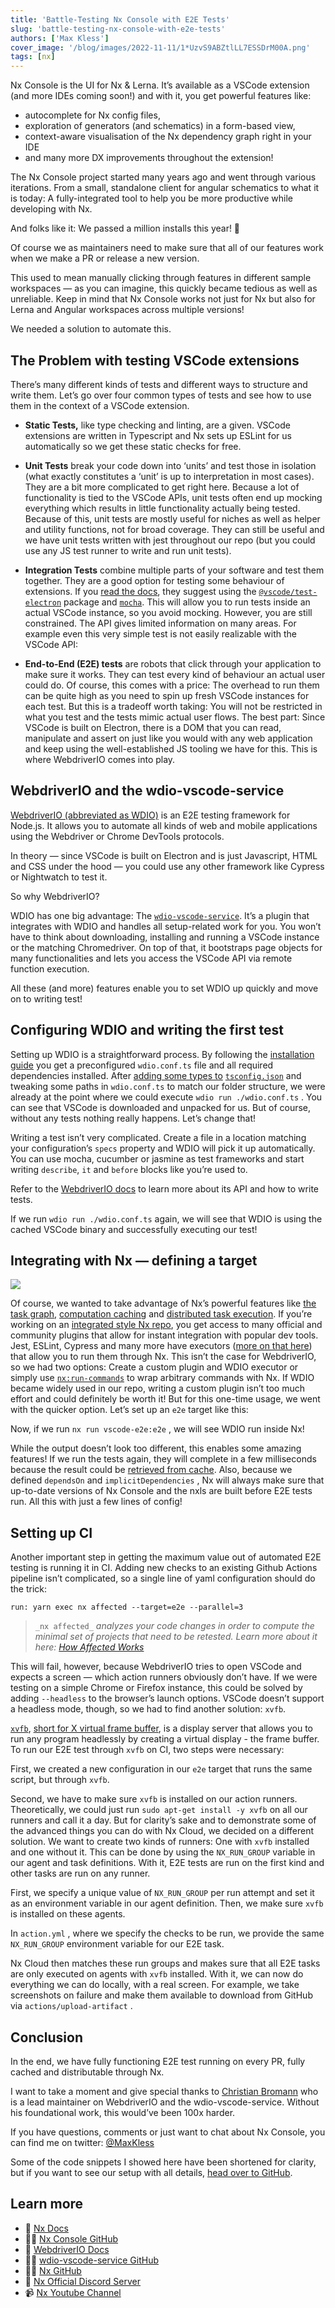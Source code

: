 ```yaml
---
title: 'Battle-Testing Nx Console with E2E Tests'
slug: 'battle-testing-nx-console-with-e2e-tests'
authors: ['Max Kless']
cover_image: '/blog/images/2022-11-11/1*UzvS9ABZtlLL7ESSDrM00A.png'
tags: [nx]
---
```


Nx Console is the UI for Nx & Lerna. It’s available as a VSCode extension (and more IDEs coming soon!) and with it, you get powerful features like:

- autocomplete for Nx config files,
- exploration of generators (and schematics) in a form-based view,
- context-aware visualisation of the Nx dependency graph right in your IDE
- and many more DX improvements throughout the extension!

The Nx Console project started many years ago and went through various iterations. From a small, standalone client for angular schematics to what it is today: A fully-integrated tool to help you be more productive while developing with Nx.

And folks like it: We passed a million installs this year! 🎉

Of course we as maintainers need to make sure that all of our features work when we make a PR or release a new version.

This used to mean manually clicking through features in different sample workspaces — as you can imagine, this quickly became tedious as well as unreliable. Keep in mind that Nx Console works not just for Nx but also for Lerna and Angular workspaces across multiple versions!

We needed a solution to automate this.

## The Problem with testing VSCode extensions

There’s many different kinds of tests and different ways to structure and write them. Let’s go over four common types of tests and see how to use them in the context of a VSCode extension.

- **Static Tests,** like type checking and linting, are a given. VSCode extensions are written in Typescript and Nx sets up ESLint for us automatically so we get these static checks for free.
- **Unit Tests** break your code down into ‘units’ and test those in isolation (what exactly constitutes a ‘unit’ is up to interpretation in most cases). They are a bit more complicated to get right here. Because a lot of functionality is tied to the VSCode APIs, unit tests often end up mocking everything which results in little functionality actually being tested. Because of this, unit tests are mostly useful for niches as well as helper and utility functions, not for broad coverage. They can still be useful and we have unit tests written with jest throughout our repo (but you could use any JS test runner to write and run unit tests).
- **Integration Tests** combine multiple parts of your software and test them together. They are a good option for testing some behaviour of extensions. If you [read the docs](https://code.visualstudio.com/api/working-with-extensions/testing-extension), they suggest using the [`@vscode/test-electron`](https://github.com/microsoft/vscode-test) package and [`mocha`](https://mochajs.org/). This will allow you to run tests inside an actual VSCode instance, so you avoid mocking. However, you are still constrained. The API gives limited information on many areas. For example even this very simple test is not easily realizable with the VSCode API:

- **End-to-End (E2E) tests** are robots that click through your application to make sure it works. They can test every kind of behaviour an actual user could do. Of course, this comes with a price: The overhead to run them can be quite high as you need to spin up fresh VSCode instances for each test. But this is a tradeoff worth taking: You will not be restricted in what you test and the tests mimic actual user flows. The best part: Since VSCode is built on Electron, there is a DOM that you can read, manipulate and assert on just like you would with any web application and keep using the well-established JS tooling we have for this. This is where WebdriverIO comes into play.

## WebdriverIO and the wdio-vscode-service

[WebdriverIO (abbreviated as WDIO)](https://webdriver.io/) is an E2E testing framework for Node.js. It allows you to automate all kinds of web and mobile applications using the Webdriver or Chrome DevTools protocols.

In theory — since VSCode is built on Electron and is just Javascript, HTML and CSS under the hood — you could use any other framework like Cypress or Nightwatch to test it.

So why WebdriverIO?

WDIO has one big advantage: The [`wdio-vscode-service`](https://github.com/webdriverio-community/wdio-vscode-service). It’s a plugin that integrates with WDIO and handles all setup-related work for you. You won’t have to think about downloading, installing and running a VSCode instance or the matching Chromedriver. On top of that, it bootstraps page objects for many functionalities and lets you access the VSCode API via remote function execution.

All these (and more) features enable you to set WDIO up quickly and move on to writing test!

## Configuring WDIO and writing the first test

Setting up WDIO is a straightforward process. By following the [installation guide](https://webdriver.io/docs/wdio-vscode-service) you get a preconfigured `wdio.conf.ts` file and all required dependencies installed. After [adding some types to](https://webdriver.io/docs/wdio-vscode-service#typescript-support) [`tsconfig.json`](https://webdriver.io/docs/wdio-vscode-service#typescript-support) and tweaking some paths in `wdio.conf.ts` to match our folder structure, we were already at the point where we could execute `wdio run ./wdio.conf.ts` . You can see that VSCode is downloaded and unpacked for us. But of course, without any tests nothing really happens. Let’s change that!

Writing a test isn’t very complicated. Create a file in a location matching your configuration’s `specs` property and WDIO will pick it up automatically. You can use mocha, cucumber or jasmine as test frameworks and start writing `describe`, `it` and `before` blocks like you’re used to.

Refer to the [WebdriverIO docs](https://webdriver.io/docs/gettingstarted) to learn more about its API and how to write tests.

If we run `wdio run ./wdio.conf.ts` again, we will see that WDIO is using the cached VSCode binary and successfully executing our test!

## Integrating with Nx — defining a target

![](/blog/images/2022-11-11/0*cIswwkZN58b6pcHi.avif)

Of course, we wanted to take advantage of Nx’s powerful features like [the task graph](/features/explore-graph), [computation caching](/features/cache-task-results) and [distributed task execution](/ci/features/distribute-task-execution). If you’re working on an [integrated style Nx repo](/concepts/integrated-vs-package-based), you get access to many official and community plugins that allow for instant integration with popular dev tools. Jest, ESLint, Cypress and many more have executors ([more on that here](/concepts/executors-and-configurations)) that allow you to run them through Nx. This isn’t the case for WebdriverIO, so we had two options: Create a custom plugin and WDIO executor or simply use [`nx:run-commands`](/packages/workspace/generators/run-commands) to wrap arbitrary commands with Nx. If WDIO became widely used in our repo, writing a custom plugin isn’t too much effort and could definitely be worth it! But for this one-time usage, we went with the quicker option. Let’s set up an `e2e` target like this:

Now, if we run `nx run vscode-e2e:e2e` , we will see WDIO run inside Nx!

While the output doesn’t look too different, this enables some amazing features! If we run the tests again, they will complete in a few milliseconds because the result could be [retrieved from cache](/concepts/how-caching-works). Also, because we defined `dependsOn` and `implicitDependencies` , Nx will always make sure that up-to-date versions of Nx Console and the nxls are built before E2E tests run. All this with just a few lines of config!

## Setting up CI

Another important step in getting the maximum value out of automated E2E testing is running it in CI. Adding new checks to an existing Github Actions pipeline isn’t complicated, so a single line of yaml configuration should do the trick:

`run: yarn exec nx affected --target=e2e --parallel=3`

> `_nx affected_` _analyzes your code changes in order to compute the minimal set of projects that need to be retested. Learn more about it here:_ [_How Affected Works_](/ci/features/affected)

This will fail, however, because WebdriverIO tries to open VSCode and expects a screen — which action runners obviously don’t have. If we were testing on a simple Chrome or Firefox instance, this could be solved by adding `--headless` to the browser’s launch options. VSCode doesn’t support a headless mode, though, so we had to find another solution: `xvfb`.

[`xvfb`](https://www.x.org/releases/X11R7.6/doc/man/man1/Xvfb.1.xhtml), [short for X virtual frame buffer](https://www.x.org/releases/X11R7.6/doc/man/man1/Xvfb.1.xhtml), is a display server that allows you to run any program headlessly by creating a virtual display - the frame buffer. To run our E2E test through `xvfb` on CI, two steps were necessary:

First, we created a new configuration in our `e2e` target that runs the same script, but through `xvfb`.

Second, we have to make sure `xvfb` is installed on our action runners. Theoretically, we could just run `sudo apt-get install -y xvfb` on all our runners and call it a day. But for clarity’s sake and to demonstrate some of the advanced things you can do with Nx Cloud, we decided on a different solution. We want to create two kinds of runners: One with `xvfb` installed and one without it. This can be done by using the `NX_RUN_GROUP` variable in our agent and task definitions. With it, E2E tests are run on the first kind and other tasks are run on any runner.

First, we specify a unique value of `NX_RUN_GROUP` per run attempt and set it as an environment variable in our agent definition. Then, we make sure `xvfb` is installed on these agents.

In `action.yml` , where we specify the checks to be run, we provide the same `NX_RUN_GROUP` environment variable for our E2E task.

Nx Cloud then matches these run groups and makes sure that all E2E tasks are only executed on agents with `xvfb` installed. With it, we can now do everything we can do locally, with a real screen. For example, we take screenshots on failure and make them available to download from GitHub via `actions/upload-artifact` .

## Conclusion

In the end, we have fully functioning E2E test running on every PR, fully cached and distributable through Nx.

I want to take a moment and give special thanks to [Christian Bromann](https://twitter.com/bromann) who is a lead maintainer on WebdriverIO and the wdio-vscode-service. Without his foundational work, this would’ve been 100x harder.

If you have questions, comments or just want to chat about Nx Console, you can find me on twitter: [@MaxKless](https://twitter.com/home)

Some of the code snippets I showed here have been shortened for clarity, but if you want to see our setup with all details, [head over to GitHub](https://github.com/nrwl/nx-console).

## Learn more

- 🧠 [Nx Docs](/getting-started/intro)
- 👩‍💻 [Nx Console GitHub](https://github.com/nrwl/nx-console)
- 🤖 [WebdriverIO Docs](https://webdriver.io/)
- 👨‍💻 [wdio-vscode-service GitHub](https://github.com/webdriverio-community/wdio-vscode-service)
- 🧑‍💻 [Nx GitHub](https://github.com/nrwl/nx)
- 💬 [Nx Official Discord Server](https://go.nx.dev/community)
- 📹 [Nx Youtube Channel](https://www.youtube.com/@nxdevtools)
